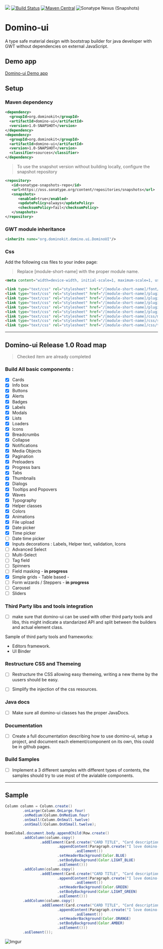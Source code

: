 <a title="Gitter" href="https://gitter.im/domino-gwt/domino-ui"><img src="https://badges.gitter.im/Join%20Chat.svg"></a>
[![Build Status](https://travis-ci.org/DominoKit/domino-ui.svg?branch=master)](https://travis-ci.org/DominoKit/domino-ui)
[![Maven Central](https://maven-badges.herokuapp.com/maven-central/org.dominokit/domino-ui/badge.svg)](https://maven-badges.herokuapp.com/maven-central/org.dominokit/domino-ui)
![Sonatype Nexus (Snapshots)](https://img.shields.io/nexus/s/https/oss.sonatype.org/org.dominokit/domino-ui.svg)


# Domino-ui

A type safe material design with bootstrap builder for java developer with GWT without dependencies on external JavaScript.

## Demo app

[Domino-ui Demo app](https://vegegoku.github.io/domino-ui/index.html?theme=indigo#home)

## Setup

### Maven dependency

```xml
<dependency>
  <groupId>org.dominokit</groupId>
  <artifactId>domino-ui</artifactId>
  <version>1.0-SNAPSHOT</version>
</dependency>
<dependency>
  <groupId>org.dominokit</groupId>
  <artifactId>domino-ui</artifactId>
  <version>1.0-SNAPSHOT</version>
  <classifier>sources</classifier>
</dependency>
```

> To use the snapshot version without building locally, configure the snapshot repository
```xml
<repository>
   <id>sonatype-snapshots-repo</id>
   <url>https://oss.sonatype.org/content/repositories/snapshots</url>
   <snapshots>
      <enabled>true</enabled>
      <updatePolicy>always</updatePolicy>
      <checksumPolicy>fail</checksumPolicy>
   </snapshots>
</repository>
```

### GWT module inheritance
```xml
<inherits name="org.dominokit.domino.ui.DominoUI"/>
```

### Css
Add the following css files to your index page:
> Replace [module-short-name] with the proper module name.
```html
<meta content="width=device-width, initial-scale=1, maximum-scale=1, user-scalable=no" name="viewport">

<link type="text/css" rel="stylesheet" href="/[module-short-name]/font/material-icons.css">
<link type="text/css" rel="stylesheet" href="/[module-short-name]/plugins/bootstrap/css/bootstrap.css">
<link type="text/css" rel="stylesheet" href="/[module-short-name]/plugins/node-waves/waves.css">
<link type="text/css" rel="stylesheet" href="/[module-short-name]/plugins/animate-css/animate.css">
<link type="text/css" rel="stylesheet" href="/[module-short-name]/plugins/waitme/waitMe.css">
<link type="text/css" rel="stylesheet" href="/[module-short-name]/plugins/bootstrap-select/css/bootstrap-select.css">
<link type="text/css" rel="stylesheet" href="/[module-short-name]/css/materialize.css">
<link type="text/css" rel="stylesheet" href="/[module-short-name]/css/style.css">
<link type="text/css" rel="stylesheet" href="/[module-short-name]/css/themes/all-themes.css">
```

----------------------
## Domino-ui Release 1.0 Road map

> Checked item are already completed

### Build All basic components :

- [x] Cards
- [x] Info box
- [x] Buttons
- [x] Alerts
- [x] Badges
- [x] Labels
- [x] Modals
- [x] Lists
- [x] Loaders
- [x] Icons
- [x] Breadcrumbs
- [x] Collapse
- [x] Notifications
- [x] Media Objects
- [x] Pagination
- [x] Preloaders
- [x] Progress bars
- [x] Tabs
- [x] Thumbnails
- [x] Dialogs
- [x] Tooltips and Popovers
- [x] Waves
- [x] Typography
- [x] Helper classes
- [x] Colors
- [x] Animations
- [x] File upload
- [x] Date picker
- [x] Time picker
- [ ] Date time picker
- [x] Inputs decorations : Labels, Helper text, validation, Icons
- [ ] Advanced Select
- [ ] Multi-Select
- [ ] Tag field
- [ ] Spinners
- [ ] Field masking - **in progress**
- [x] Simple grids - Table based -
- [ ] Form wizards / Steppers - **in progress**
- [ ] Carousel
- [ ] Sliders

### Third Party libs and tools integration

- [ ] make sure that domino-ui can be used with other third party tools and libs, this might indicate a standarized API and split between the builders and actual element class.

Sample of third party tools and frameworks:
- Editors framework.
- UI Binder

### Restructure CSS and Themeing

- [ ] Restructure the CSS allowing easy themeing, writing a new theme by the uusers should be easy.

- [ ] Simplify the injection of the css resources.

### Java docs

- [ ] Make sure all domino-ui classes has the proper JavaDocs.


### Documentation

- [ ] Create a full documentation describing how to use domino-ui, setup a project, and document each element/component on its own, this could be in github pages.

### Build Samples

- [ ] Implement a 3 different samples with different types of contents, the samples should try to use most of the avialable components.
---------------------------

## Sample

```java
Column column = Column.create()
        .onLarge(Column.OnLarge.four)
        .onMedium(Column.OnMedium.four)
        .onSmall(Column.OnSmall.twelve)
        .onXSmall(Column.OnXSmall.twelve);

DomGlobal.document.body.appendChild(Row.create()
        .addColumn(column.copy()
                .addElement(Card.create("CARD TITLE", "Card description")
                        .appendContent(Paragraph.create("I love domino-ui, domino-ui does not use jquery or js and is typesafe, I love domino-ui, domino-ui does not use jquery or js and is typesafe, I love domino-ui, domino-ui does not use jquery or js and is typesafe")
                                .asElement())
                        .setHeaderBackground(Color.BLUE)
                        .setBodyBackground(Color.LIGHT_BLUE)
                        .asElement()))
        .addColumn(column.copy()
                .addElement(Card.create("CARD TITLE", "Card description")
                        .appendContent(Paragraph.create("I love domino-ui, domino-ui does not use jquery or js and is typesafe, I love domino-ui, domino-ui does not use jquery or js and is typesafe, I love domino-ui, domino-ui does not use jquery or js and is typesafe")
                                .asElement())
                        .setHeaderBackground(Color.GREEN)
                        .setBodyBackground(Color.LIGHT_GREEN)
                        .asElement()))
        .addColumn(column.copy()
                .addElement(Card.create("CARD TITLE", "Card description")
                        .appendContent(Paragraph.create("I love domino-ui, domino-ui does not use jquery or js and is typesafe, I love domino-ui, domino-ui does not use jquery or js and is typesafe, I love domino-ui, domino-ui does not use jquery or js and is typesafe")
                                .asElement())
                        .setHeaderBackground(Color.ORANGE)
                        .setBodyBackground(Color.AMBER)
                        .asElement()))
        .asElement());
```
![Imgur](https://i.imgur.com/xaUJXi9.png)
